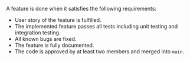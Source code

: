 A feature is done when it satisfies the following requirements:
- User story of the feature is fulfilled.
- The implemented feature passes all tests including unit testing and integration testing. 
- All known bugs are fixed. 
- The feature is fully documented. 
- The code is approved by at least two members and merged into ```main```.
